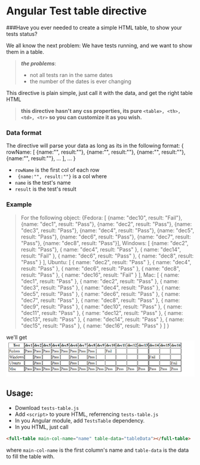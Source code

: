 # Angular Test table directive

###Have you ever needed to create a simple HTML table, to show your tests status?

We all know the next problem:
We have tests running, and we want to show them in a table.
> ***the problems***:
> * not all tests ran in the same dates
> * the number of the dates is ever changing


This directive is plain simple,
just call it with the data, and get the right table HTML
> **this directive hasn't any css properties, its pure ``<table>, <th>, <td>, <tr>`` so you can customize it as you wish.**

### Data format
The directive will parse your data as long as its in the following format:
{
    rowName: [
    {name:"", result:""},
    {name:"", result:""},
    {name:"", result:""},
    {name:"", result:""},
    ...
    ],
    ...
}

- ``rowName`` is the first col of each row
- ` {name:"", result:""}` is a col where
 - ``name`` is the test's name
 - ``result`` is the test's result


### Example
>
> For the following object:
>  {Fedora: [
>    {name: "dec10", result: "Fail"},
>    {name: "dec1", result: "Pass"},
>    {name: "dec2", result: "Pass"},
>    {name: "dec3", result: "Pass"},
>    {name: "dec4", result: "Pass"},
>    {name: "dec5", result: "Pass"},
>    {name: "dec6", result: "Pass"},
>    {name: "dec7", result: "Pass"},
>    {name: "dec8", result: "Pass"}],
>   Windows: [
>    {name: "dec2", result: "Pass"},
>                 {
>                     name: "dec4",
>                     result: "Pass"
>                 },
>                 {
>                     name: "dec14",
>                     result: "Fail"
>                 },
>                 {
>                     name: "dec6",
>                     result: "Pass"
>                 },
>                 {
>                     name: "dec8",
>                     result: "Pass"
>                 }
>         	],
>             Ubuntu: [
>                 {
>                     name: "dec2",
>                     result: "Pass"
>                 },
>                 {
>                     name: "dec4",
>                     result: "Pass"
>                 },
>                 {
>                     name: "dec6",
>                     result: "Pass"
>                 },
>                 {
>                     name: "dec8",
>                     result: "Pass"
>                 },
>                 {
>                     name: "dec16",
>                     result: "Fail"
>                 }
>         	],
>             Mac: [
>                 {
>                     name: "dec1",
>                     result: "Pass"
>                 },
>                 {
>                     name: "dec2",
>                     result: "Pass"
>                 },
>                 {
>                     name: "dec3",
>                     result: "Pass"
>                 },
>                 {
>                     name: "dec4",
>                     result: "Pass"
>                 },
>                 {
>                     name: "dec5",
>                     result: "Pass"
>                 },
>                 {
>                     name: "dec6",
>                     result: "Pass"
>                 },
>                 {
>                     name: "dec7",
>                     result: "Pass"
>                 },
>                 {
>                     name: "dec8",
>                     result: "Pass"
>                 },
>                 {
>                     name: "dec9",
>                     result: "Pass"
>                 },
>                 {
>                    name: "dec10",
>                    result: "Pass"
>                },
>                {
>                    name: "dec11",
>                    result: "Pass"
>                },
>                {
>                    name: "dec12",
>                    result: "Pass"
>                },
>                {
>                    name: "dec13",
>                    result: "Pass"
>                },
>                {
>                    name: "dec14",
>                    result: "Pass"
>                },
>                {
>                    name: "dec15",
>                    result: "Pass"
>                },
>                {
>                    name: "dec16",
>                    result: "Pass"
>                }
>        	]
>        }

we'll get
![alt tag](https://github.com/ItamarShDev/angular-tests-table-directive/blob/master/example.PNG)

## Usage:
* Download ``tests-table.js``
* Add ``<script>`` to youre HTML, referrencing ``tests-table.js``
* In you Angular module, add ``TestsTable`` dependency.
* In you HTML, just call 
```html
<full-table main-col-name="name" table-data="tableData"></full-table>
```
where ``main-col-name`` is the first column's name
and ``table-data`` is the data to fill the table with.

